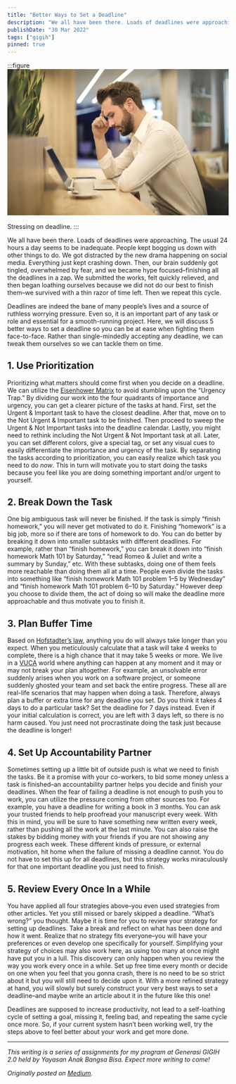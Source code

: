 ```yaml
---
title: "Better Ways to Set a Deadline"
description: "We all have been there. Loads of deadlines were approaching. The usual 24 hours a day seems to be inadequate..."
publishDate: "30 Mar 2022"
tags: ["gigih"]
pinned: true
---
```


:::figure
![Stressing on deadline.](cover.webp "Stressing on deadline.")

Stressing on deadline.
:::

We all have been there. Loads of deadlines were approaching. The usual 24 hours a day seems to be inadequate. People kept bogging us down with other things to do. We got distracted by the new drama happening on social media. Everything just kept crashing down. Then, our brain suddenly got tingled, overwhelmed by fear, and we became hype focused–finishing all the deadlines in a zap. We submitted the works, felt quickly relieved, and then began loathing ourselves because we did not do our best to finish them–we survived with a thin razor of time left. Then we repeat this cycle.

Deadlines are indeed the bane of many people’s lives and a source of ruthless worrying pressure. Even so, it is an important part of any task or role and essential for a smooth-running project. Here, we will discuss 5 better ways to set a deadline so you can be at ease when fighting them face-to-face. Rather than single-mindedly accepting any deadline, we can tweak them ourselves so we can tackle them on time.

## 1. Use Prioritization

Prioritizing what matters should come first when you decide on a deadline. We can utilize the [Eisenhower Matrix](https://todoist.com/productivity-methods/eisenhower-matrix) to avoid stumbling upon the “Urgency Trap.” By dividing our work into the four quadrants of importance and urgency, you can get a clearer picture of the tasks at hand. First, set the Urgent & Important task to have the closest deadline. After that, move on to the Not Urgent & Important task to be finished. Then proceed to sweep the Urgent & Not Important tasks into the deadline calendar. Lastly, you might need to rethink including the Not Urgent & Not Important task at all. Later, you can set different colors, give a special tag, or set any visual cues to easily differentiate the importance and urgency of the task. By separating the tasks according to prioritization, you can easily realize which task you need to do _now_. This in turn will motivate you to start doing the tasks because you feel like you are doing something important and/or urgent to yourself.

## 2. Break Down the Task

One big ambiguous task will never be finished. If the task is simply “finish homework,” you will never get motivated to do it. Finishing “homework” is a big job, more so if there are tons of homework to do. You can do better by breaking it down into smaller subtasks with different deadlines. For example, rather than “finish homework,” you can break it down into “finish homework Math 101 by Saturday,” “read Romeo & Juliet and write a summary by Sunday,” etc. With these subtasks, doing one of them feels more reachable than doing them all at a time. People even divide the tasks into something like “finish homework Math 101 problem 1–5 by Wednesday” and “finish homework Math 101 problem 6–10 by Saturday.” However deep you choose to divide them, the act of doing so will make the deadline more approachable and thus motivate you to finish it.

## 3. Plan Buffer Time

Based on [Hofstadter’s law](https://en.wikipedia.org/wiki/Hofstadter%27s_law), anything you do will always take longer than you expect. When you meticulously calculate that a task will take 4 weeks to complete, there is a high chance that it may take 5 weeks or more. We live in a [VUCA](https://www.mindtools.com/pages/article/managing-vuca-world.htm#:~:text=VUCA%20stands%20for%20volatility%2C%20uncertainty,day%2Dto%2Dday%20working.) world where anything can happen at any moment and it may or may not break your plan altogether. For example, an unsolvable error suddenly arises when you work on a software project, or someone suddenly ghosted your team and set back the entire progress. These all are real-life scenarios that may happen when doing a task. Therefore, always plan a buffer or extra time for any deadline you set. Do you think it takes 4 days to do a particular task? Set the deadline for 7 days instead. Even if your initial calculation is correct, you are left with 3 days left, so there is no harm caused. You just need not procrastinate doing the task just because the deadline is longer!

## 4. Set Up Accountability Partner

Sometimes setting up a little bit of outside push is what we need to finish the tasks. Be it a promise with your co-workers, to bid some money unless a task is finished–an accountability partner helps you decide and finish your deadlines. When the fear of failing a deadline is not enough to push you to work, you can utilize the pressure coming from other sources too. For example, you have a deadline for writing a book in 3 months. You can ask your trusted friends to help proofread your manuscript every week. With this in mind, you will be sure to have something new written every week, rather than pushing all the work at the last minute. You can also raise the stakes by bidding money with your friends if you are not showing any progress each week. These different kinds of pressure, or external motivation, hit home when the failure of missing a deadline cannot. You do not have to set this up for all deadlines, but this strategy works miraculously for that one important deadline you just need to finish.

## 5. Review Every Once In a While

You have applied all four strategies above–you even used strategies from other articles. Yet you still missed or barely skipped a deadline. “What’s wrong?” you thought. Maybe it is time for you to review your strategy for setting up deadlines. Take a break and reflect on what has been done and how it went. Realize that no strategy fits everyone–you will have your preferences or even develop one specifically for yourself. Simplifying your strategy of choices may also work here, as using too many at once might have put you in a lull. This discovery can only happen when you review the way you work every once in a while. Set up free time every month or decide on one when you feel that you gonna crash, there is no need to be so strict about it but you will still need to decide upon it. With a more refined strategy at hand, you will slowly but surely construct your very best ways to set a deadline–and maybe write an article about it in the future like this one!

Deadlines are supposed to increase productivity, not lead to a self-loathing cycle of setting a goal, missing it, feeling bad, and repeating the same cycle once more. So, if your current system hasn’t been working well, try the steps above to feel better about your work and get more done.

---

_This writing is a series of assignments for my program at Generasi GIGIH 2.0 held by Yayasan Anak Bangsa Bisa. Expect more writing to come!_

_Originally posted on [Medium](https://elingp.medium.com/better-ways-to-set-a-deadline-aab53353782e)._
